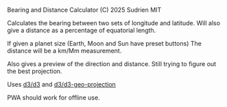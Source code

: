 Bearing and Distance Calculator
(C) 2025 Sudrien MIT

Calculates the bearing between two sets of longitude and latitude. Will also give a distance as a percentage of equatorial length. 

If given a planet size (Earth, Moon and Sun have preset buttons) The distance will be a km/Mm measurement.

Also gives a preview of the direction and distance. Still trying to figure out the best projection. 

Uses [d3/d3](https://github.com/d3/d3) and [d3/d3-geo-projection](https://github.com/d3/d3-geo-projection)

PWA should work for offline use.
